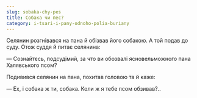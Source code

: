 ```yaml
---
slug: sobaka-chy-pes
title: Собака чи пес?
category: i-tsari-i-pany-odnoho-polia-buriany
---
```

Селянин розгнівався на пана й обізвав його собакою. А той подав до суду. Отож суддя й питає селянина:

— Сознайтєсь, подсудімий, за что ви обозвалі ясновельможного пана Халявського псом?

Подивився селянин  на пана, похитав головою та й каже:

— Ех, і собака ж ти, собака. Коли ж я тебе псом обзивав?..
